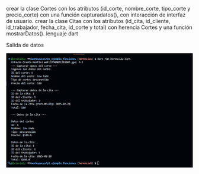 crear la clase Cortes con los atributos (id_corte, nombre_corte, tipo_corte y precio_corte) con una función capturadatos(), con interacción de interfaz de usuario. crear la clase Citas con los atributos (id_cita, id_cliente, id_trabajador, fecha_cita, id_corte y total) con herencia Cortes y una función mostrarDatos(). lenguaje dart

Salida de datos


![alt text](image-13.png)